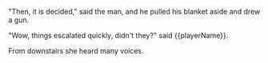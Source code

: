 "Then, it is decided," said the man, and he pulled his blanket aside and drew a gun.

"Wow, things escalated quickly, didn't they?" said {{playerName}}.

From downstairs she heard many voices.
